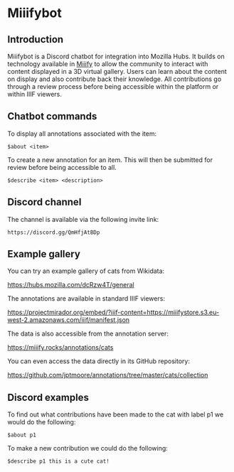 # Miiifybot

## Introduction

Miiifybot is a Discord chatbot for integration into Mozilla Hubs. It builds on technology available in [Miiify](https://github.com/nationalarchives/miiify) to allow the community to interact with content displayed in a 3D virtual gallery. Users can learn about the content on display and also contribute back their knowledge. All contributions go through a review process before being accessible within the platform or within IIIF viewers.

## Chatbot commands

To display all annotations associated with the item:
```
$about <item>
```

To create a new annotation for an item. This will then be submitted for review before being accessible to all.
```
$describe <item> <description>
```

## Discord channel

The channel is available via the following invite link:
```
https://discord.gg/QmHfjAtBDp
```

## Example gallery

You can try an example gallery of cats from Wikidata:

https://hubs.mozilla.com/dcRzw4T/general

The annotations are available in standard IIIF viewers:

https://projectmirador.org/embed/?iiif-content=https://miiifystore.s3.eu-west-2.amazonaws.com/iiif/manifest.json


The data is also accessible from the annotation server:


https://miiify.rocks/annotations/cats


You can even access the data directly in its GitHub repository:

https://github.com/jptmoore/annotations/tree/master/cats/collection

## Discord examples

To find out what contributions have been made to the cat with label p1 we would do the following:
```
$about p1
```

To make a new contribution we could do the following:
```
$describe p1 this is a cute cat!
```